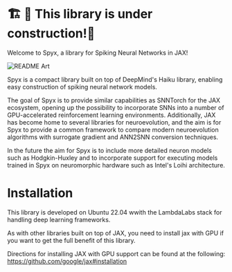 🏗️ 🚧 This library is under construction!🚧
===========================================

Welcome to Spyx, a library for Spiking Neural Networks in JAX!

![README Art](spyx.png "Title")

Spyx is a compact library built on top of DeepMind's Haiku library, enabling easy construction of spiking neural network models. 

The goal of Spyx is to provide similar capabilities as SNNTorch for the JAX ecosystem, opening up the possibility to incorporate SNNs into a number of GPU-accelerated reinforcement learning environments. Additionally, JAX has become home to several libraries for neuroevolution, and the aim is for Spyx to provide a common framework to compare modern neuroevolution algorithms with surrogate gradient and ANN2SNN conversion techniques.

In the future the aim for Spyx is to include more detailed neuron models such as Hodgkin-Huxley and to incorporate support for executing models trained in Spyx on neuromorphic hardware such as Intel's Loihi architecture.

Installation
============

This library is developed on Ubuntu 22.04 wwith the LambdaLabs stack for handling deep learning frameworks.

As with other libraries built on top of JAX, you need to install jax with GPU if you want to get the full benefit of this library.

Directions for installing JAX with GPU support can be found at the following: https://github.com/google/jax#installation
